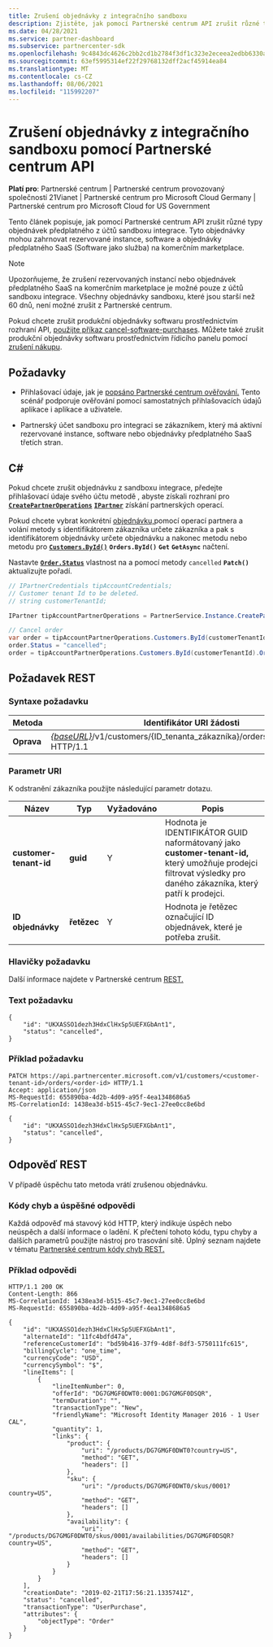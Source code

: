 ```yaml
---
title: Zrušení objednávky z integračního sandboxu
description: Zjistěte, jak pomocí Partnerské centrum API zrušit různé typy objednávek předplatných z účtů sandboxu integrace.
ms.date: 04/28/2021
ms.service: partner-dashboard
ms.subservice: partnercenter-sdk
ms.openlocfilehash: 9c4843dc4626c2bb2cd1b2784f3df1c323e2eceea2edbb6330a9bd9dbcea4dc1
ms.sourcegitcommit: 63ef5995314ef22f29768132dff2acf45914ea84
ms.translationtype: MT
ms.contentlocale: cs-CZ
ms.lasthandoff: 08/06/2021
ms.locfileid: "115992207"
---
```

# <a name="cancel-an-order-from-the-integration-sandbox-using-partner-center-apis"></a>Zrušení objednávky z integračního sandboxu pomocí Partnerské centrum API

**Platí pro**: Partnerské centrum | Partnerské centrum provozovaný společností 21Vianet | Partnerské centrum pro Microsoft Cloud Germany | Partnerské centrum pro Microsoft Cloud for US Government

Tento článek popisuje, jak pomocí Partnerské centrum API zrušit různé typy objednávek předplatného z účtů sandboxu integrace. Tyto objednávky mohou zahrnovat rezervované instance, software a objednávky předplatného SaaS (Software jako služba) na komerčním marketplace.

> [!NOTE] 
> Upozorňujeme, že zrušení rezervovaných instancí nebo objednávek předplatného SaaS na komerčním marketplace je možné pouze z účtů sandboxu integrace. Všechny objednávky sandboxu, které jsou starší než 60 dnů, není možné zrušit z Partnerské centrum.

Pokud chcete zrušit produkční objednávky softwaru prostřednictvím rozhraní API, [použijte příkaz cancel-software-purchases](cancel-software-purchases.md).
Můžete také zrušit produkční objednávky softwaru prostřednictvím řídicího panelu pomocí [zrušení nákupu](/partner-center/csp-software-subscriptions).

## <a name="prerequisites"></a>Požadavky

- Přihlašovací údaje, jak je [popsáno Partnerské centrum ověřování.](partner-center-authentication.md) Tento scénář podporuje ověřování pomocí samostatných přihlašovacích údajů aplikace i aplikace a uživatele.

- Partnerský účet sandboxu pro integraci se zákazníkem, který má aktivní rezervované instance, software nebo objednávky předplatného SaaS třetích stran.

## <a name="c"></a>C\#

Pokud chcete zrušit objednávku z sandboxu integrace, předejte přihlašovací údaje svého účtu metodě , abyste získali rozhraní pro [**`CreatePartnerOperations`**](/dotnet/api/microsoft.store.partnercenter.partnerservice.instance) [**`IPartner`**](/dotnet/api/microsoft.store.partnercenter.ipartner) získání partnerských operací.

Pokud chcete vybrat konkrétní [objednávku,](order-resources.md#order)pomocí operací partnera a volání metody s identifikátorem zákazníka určete zákazníka a pak s identifikátorem objednávky určete objednávku a nakonec metodu nebo metodu pro [**`Customers.ById()`**](/dotnet/api/microsoft.store.partnercenter.customers.icustomercollection.byid) **`Orders.ById()`** **`Get`** **`GetAsync`** načtení.

Nastavte [**`Order.Status`**](order-resources.md#order) vlastnost na a pomocí metody `cancelled` **`Patch()`** aktualizujte pořadí.

``` csharp
// IPartnerCredentials tipAccountCredentials;
// Customer tenant Id to be deleted.
// string customerTenantId;

IPartner tipAccountPartnerOperations = PartnerService.Instance.CreatePartnerOperations(tipAccountCredentials);

// Cancel order
var order = tipAccountPartnerOperations.Customers.ById(customerTenantId).Orders.ById(orderId).Get();
order.Status = "cancelled";
order = tipAccountPartnerOperations.Customers.ById(customerTenantId).Orders.ById(orderId).Patch(order);

```

## <a name="rest-request"></a>Požadavek REST

### <a name="request-syntax"></a>Syntaxe požadavku

| Metoda     | Identifikátor URI žádosti                                                                            |
|------------|----------------------------------------------------------------------------------------|
| **Oprava** | [*{baseURL}*](partner-center-rest-urls.md)/v1/customers/{ID_tenanta_zákazníka}/orders/{ID_objednávky} HTTP/1.1 |

### <a name="uri-parameter"></a>Parametr URI

K odstranění zákazníka použijte následující parametr dotazu.

| Název                   | Typ     | Vyžadováno | Popis                                                                                                                                            |
|------------------------|----------|----------|--------------------------------------------------------------------------------------------------------------------------------------------------------|
| **customer-tenant-id** | **guid** | Y        | Hodnota je IDENTIFIKÁTOR GUID naformátovaný jako **customer-tenant-id,** který umožňuje prodejci filtrovat výsledky pro daného zákazníka, který patří k prodejci. |
| **ID objednávky** | **řetězec** | Y        | Hodnota je řetězec označující ID objednávek, které je potřeba zrušit. |

### <a name="request-headers"></a>Hlavičky požadavku

Další informace najdete v Partnerské centrum [REST.](headers.md)

### <a name="request-body"></a>Text požadavku

```http
{
    "id": "UKXASSO1dezh3HdxClHxSp5UEFXGbAnt1",
    "status": "cancelled",
}
```

### <a name="request-example"></a>Příklad požadavku

```http
PATCH https://api.partnercenter.microsoft.com/v1/customers/<customer-tenant-id>/orders/<order-id> HTTP/1.1
Accept: application/json
MS-RequestId: 655890ba-4d2b-4d09-a95f-4ea1348686a5
MS-CorrelationId: 1438ea3d-b515-45c7-9ec1-27ee0cc8e6bd

{
    "id": "UKXASSO1dezh3HdxClHxSp5UEFXGbAnt1",
    "status": "cancelled",
}
```

## <a name="rest-response"></a>Odpověď REST

V případě úspěchu tato metoda vrátí zrušenou objednávku.

### <a name="response-success-and-error-codes"></a>Kódy chyb a úspěšné odpovědi

Každá odpověď má stavový kód HTTP, který indikuje úspěch nebo neúspěch a další informace o ladění. K přečtení tohoto kódu, typu chyby a dalších parametrů použijte nástroj pro trasování sítě. Úplný seznam najdete v tématu [Partnerské centrum kódy chyb REST.](error-codes.md)

### <a name="response-example"></a>Příklad odpovědi

```http
HTTP/1.1 200 OK
Content-Length: 866
MS-CorrelationId: 1438ea3d-b515-45c7-9ec1-27ee0cc8e6bd
MS-RequestId: 655890ba-4d2b-4d09-a95f-4ea1348686a5

{
    "id": "UKXASSO1dezh3HdxClHxSp5UEFXGbAnt1",
    "alternateId": "11fc4bdfd47a",
    "referenceCustomerId": "bd59b416-37f9-4d8f-8df3-5750111fc615",
    "billingCycle": "one_time",
    "currencyCode": "USD",
    "currencySymbol": "$",
    "lineItems": [
        {
            "lineItemNumber": 0,
            "offerId": "DG7GMGF0DWT0:0001:DG7GMGF0DSQR",
            "termDuration": "",
            "transactionType": "New",
            "friendlyName": "Microsoft Identity Manager 2016 - 1 User CAL",
            "quantity": 1,
            "links": {
                "product": {
                    "uri": "/products/DG7GMGF0DWT0?country=US",
                    "method": "GET",
                    "headers": []
                },
                "sku": {
                    "uri": "/products/DG7GMGF0DWT0/skus/0001?country=US",
                    "method": "GET",
                    "headers": []
                },
                "availability": {
                    "uri": "/products/DG7GMGF0DWT0/skus/0001/availabilities/DG7GMGF0DSQR?country=US",
                    "method": "GET",
                    "headers": []
                }
            }
        }
    ],
    "creationDate": "2019-02-21T17:56:21.1335741Z",
    "status": "cancelled",
    "transactionType": "UserPurchase",
    "attributes": {
        "objectType": "Order"
    }
}
```
